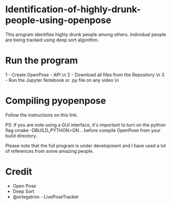 # Identification-of-highly-drunk-people-using-openpose
This program identifies highly drunk people among others. Individual people are being tracked using deep sort algorithm. 

# Run the program 

1 - Create OpenPose - API \n
2 - Download all files from the Repository \n
3 - Run the Jupyter Notebook or .py file on any video \n


# Compiling pyopenpose
Follow the instructions on this link.

PS: If you are note using a GUI interface, it's important to turn on the python flag cmake -DBUILD_PYTHON=ON .. before compile OpenPose from your build directory.

Please note that the full program is under development and I have used a lot of references from some amazing people. 

# Credit 

- Open Pose
- Deep Sort
- @ortegatron - LivePoseTracker
